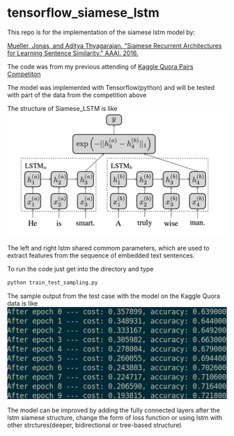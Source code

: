 # tensorflow_siamese_lstm

This repo is for the implementation of the siamese lstm model by: <br>

<a href = "http://www.mit.edu/~jonasm/info/MuellerThyagarajan_AAAI16.pdf">Mueller, Jonas, and Aditya Thyagarajan. "Siamese Recurrent Architectures for Learning Sentence Similarity." AAAI. 2016.</a>

The code was from my previous attending of <a href="https://www.kaggle.com/c/quora-question-pairs">Kaggle Quora Pairs Competiton</a>

The model was implemented with Tensorflow(python) and will be tested with part of the data from the competition above

The structure of Siamese_LSTM is like
<img src="siamese_lstm_image.jpeg">

The left and right lstm shared commom parameters, which are used to extract features from the sequence of embedded text sentences.

To run the code just get into the directory and type

```python
python train_test_sampling.py
```

The sample output from the test case with the model on the Kaggle Quora data is like
<img src="smaple_output.png">

The model can be improved by adding the fully connected layers after the lstm siamese structure, change the form of loss function or using lstm with other strctures(deeper, bidirectional or tree-based structure)
